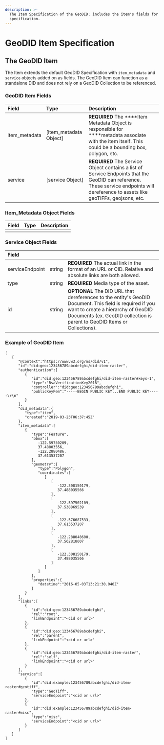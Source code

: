 ```yaml
---
description: >-
  The Item Specification of the GeoDID; includes the item's fields for
  specification.
---
```


# GeoDID Item Specification

## The GeoDID Item 

The Item extends the default GeoDID Specification with `item_metadata` and `service` objects added on as fields. The GeoDID Item can function as a standalone DID and does not rely on a GeoDID Collection to be referenced.

### GeoDID Item Fields

| Field | Type | Description |
| :--- | :--- | :--- |
| item\_metadata | \[item\_metadata Object\] | **REQUIRED** The ****Item Metadata Object  is responsible for  ****metadata associate with the item itself. This could be a bounding box, polygon, etc.  |
| service | \[service Object\] | **REQUIRED** The Service Object contains a list of Service Endpoints that the GeoDID can reference. These service endpoints will dereference to assets like geoTIFFs, geojsons, etc. |

### Item\_Metadata Object Fields

| Field | Type | Description |
| :--- | :--- | :--- |
|  |  |  |

### Service Object Fields 

| Field |  |  |
| :--- | :--- | :--- |
| serviceEndpoint | string | **REQUIRED** The actual link in the format of an URL or CID. Relative and absolute links are both allowed. |
| type | string | **REQUIRED** Media type of the asset. |
| id | string | **OPTIONAL** The DID URL that dereferences to the entity's GeoDID Document. This field is required if you want to create a hierarchy of GeoDID Documents \(ex. GeoDID collection is parent to GeoDID Items or Collections\).  |

### Example of GeoDID Item

```text
[
   {
      "@context":"https://www.w3.org/ns/did/v1",
      "id":"did:geo:123456789abcdefghi/did-item-raster",
      "authentication":[
         {
            "id":"did:geo:123456789abcdefghi/did-item-raster#keys-1",
            "type":"RsaVerificationKey2018",
            "controller":"did:geo:123456789abcdefghi",
            "publicKeyPem":"-----BEGIN PUBLIC KEY...END PUBLIC KEY-----\r\n"
         }
      ],
      "did_metadata":{
         "type":"item",
         "created":"2019-03-23T06:37:45Z"
      },
      "item_metadata":[
         {
            "type":"Feature",
            "bbox":[
               -122.59750209,
               37.48803556,
               -122.2880486,
               37.613537207
            ],
            "geometry":{
               "type":"Polygon",
               "coordinates":[
                  [
                     [
                        -122.308150179,
                        37.488035566
                     ],
                     [
                        -122.597502109,
                        37.538869539
                     ],
                     [
                        -122.576687533,
                        37.613537207
                     ],
                     [
                        -122.288048600,
                        37.562818007
                     ],
                     [
                        -122.308150179,
                        37.488035566
                     ]
                  ]
               ]
            },
            "properties":{
               "datetime":"2016-05-03T13:21:30.040Z"
            }
         }
      ],
      "links":[
         {
            "id":"did:geo:123456789abcdefghi",
            "rel":"root",
            "linkEndpoint":"<cid or url>"
         },
         {
            "id":"did:geo:123456789abcdefghi",
            "rel":"parent",
            "linkEndpoint":"<cid or url>"
         },
         {
            "id":"did:geo:123456789abcdefghi/did-item-raster",
            "rel":"self",
            "linkEndpoint":"<cid or url>"
         }
      ],
      "service":[
         {
            "id":"did:example:123456789abcdefghi/did-item-raster#geotiff",
            "type":"GeoTiff",
            "serviceEndpoint":"<cid or url>"
         },
         {
            "id":"did:example:123456789abcdefghi/did-item-raster#misc",
            "type":"misc",
            "serviceEndpoint":"<cid or url>"
         }
      ]
   }
]
```

